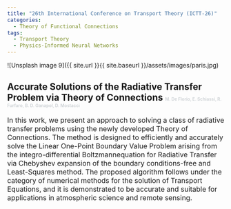 ```yaml
---
title: "26th International Conference on Transport Theory (ICTT-26)"
categories:
  - Theory of Functional Connections
tags:
  - Transport Theory
  - Physics-Informed Neural Networks
---
```




![Unsplash image 9]({{ site.url }}{{ site.baseurl }}/assets/images/paris.jpg)

<h2>
Accurate Solutions of the Radiative Transfer Problem via Theory of Connections
<font size="1">
<span style="color: rgb(209, 213, 216);">M. De Florio, E. Schiassi, R. Furfaro, B. D. Ganapol, D. Mostacci </span>
</font>

</h2>

<font size="3">

In this work, we present an approach to solving a class of radiative transfer problems using the newly developed Theory of Connections. The method is designed to efficiently and accurately solve the Linear One-Point Boundary Value Problem  arising from the integro-differential Boltzmannequation for Radiative Transfer via Chebyshev expansion of the boundary conditions-free and Least-Squares method. The proposed algorithm follows under the category of numerical methods for the solution of Transport Equations, and it is demonstrated to be accurate and suitable for applications in atmospheric science and remote sensing.
</font>